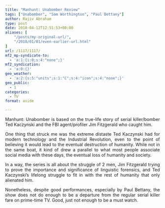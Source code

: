 ```yaml
---
title: "Manhunt: Unabomber Review"
tags: ["Unabomber", "Sam Worthington", "Paul Bettany"]
author: Rajiv Abraham
type: post
date: 2018-04-12T12:51:53+00:00
aliases: [
    "/posts/my-original-url/",
    "/2010/01/01/even-earlier-url.html"
]
url: /1117/1117/
mf2_mp-syndicate-to:
  - 'a:1:{i:0;s:4:"none";}'
mf2_syndication:
  - 'a:0:{}'
geo_weather:
  - 'a:2:{s:5:"units";s:1:"C";s:4:"icon";s:4:"none";}'
geo_public:
  - 1
categories:
  - TV
format: aside

---
```

<p style="text-align: justify;">
  Manhunt: Unabomber is based on the true-life story of serial killer/bomber Ted Kaczynski and the FBI agent/profiler Jim Fitzgerald who caught him.
</p>

<p style="text-align: justify;">
  One thing that struck me was the extreme distaste Ted Kaczynski had for modern technology and the Industrial Revolution, even to the point of believing it would lead to the eventual destruction of humanity. While not in the same boat, it kind of drew a parallel to what most people associate social media with these days, the eventual loss of humanity and society.
</p>

<p style="text-align: justify;">
  In a way, the series is all about the struggle of 2 men, Jim Fitzgerald trying to prove the importance and significance of linguistic forensics, and Ted Kaczynski’s lifelong struggle to fit in with the rest of humanity that only alienated him.
</p>

<p style="text-align: justify;">
  Nonetheless, despite good performances, especially by Paul Bettany, the show does not do enough to be a departure from the regular serial killer fare on prime-time TV. Good, just not enough to be a must watch.
</p>